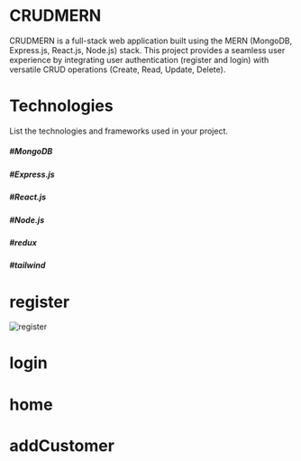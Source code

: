 # CRUDMERN

CRUDMERN is a full-stack web application built using the MERN (MongoDB, Express.js, React.js, Node.js) stack. This project provides a seamless user experience by integrating user authentication (register and login) with versatile CRUD operations (Create, Read, Update, Delete).

# Technologies
List the technologies and frameworks used in your project.

##### #MongoDB
##### #Express.js
##### #React.js
##### #Node.js
##### #redux
##### #tailwind

# register
  ![register](https://github.com/ytijani/CRUDMERN/assets/64647918/2670a9c2-6a08-48f0-b137-4aefac7a6338)

# login


# home 


# addCustomer
